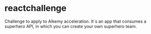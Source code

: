 # reactchallenge
Challenge to apply to Alkemy acceleration. It´s an app that consumes a superhero API, in which you can create your own superhero team. 
